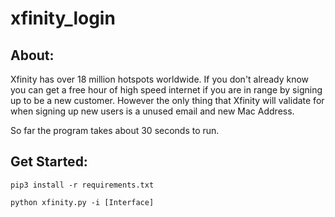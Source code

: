 # xfinity_login

## About:
Xfinity has over 18 million hotspots worldwide. If you don't already know you can get a free hour of high speed internet if you are in range by signing up to be a new customer. However the only thing that Xfinity will validate for when signing up new users is a unused email and new Mac Address.

So far the program takes about 30 seconds to run. 
## Get Started:
    pip3 install -r requirements.txt

    python xfinity.py -i [Interface] 
